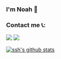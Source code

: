 ### I'm Noah 👋

### Contact me 📞:

[![](https://cdn.jsdelivr.net/gh/noahcn/cdn/tg.ico)](https://t.me/noah_cn)
[![](https://cdn.jsdelivr.net/gh/noahcn/cdn/e-mail.png)](mailto:noah_cn@outlook.com)

[![ssh's github stats](https://github-readme-stats.vercel.app/api?username=noahcn)](https://github.com/noahcn)

